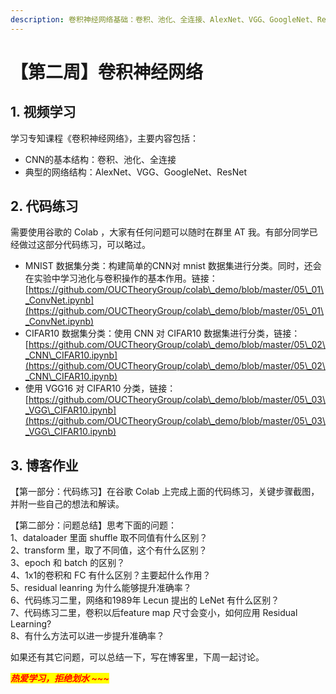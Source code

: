 ```yaml
---
description: 卷积神经网络基础：卷积、池化、全连接、AlexNet、VGG、GoogleNet、ResNet
---
```


# 【第二周】卷积神经网络

## **1. 视频学习**

学习专知课程《卷积神经网络》，主要内容包括：

* CNN的基本结构：卷积、池化、全连接
* 典型的网络结构：AlexNet、VGG、GoogleNet、ResNet

## **2. 代码练习**

需要使用谷歌的 Colab ，大家有任何问题可以随时在群里 AT 我。有部分同学已经做过这部分代码练习，可以略过。

* MNIST 数据集分类：构建简单的CNN对 mnist 数据集进行分类。同时，还会在实验中学习池化与卷积操作的基本作用。链接：[https://github.com/OUCTheoryGroup/colab\_demo/blob/master/05\_01\_ConvNet.ipynb](https://github.com/OUCTheoryGroup/colab\_demo/blob/master/05\_01\_ConvNet.ipynb)
* CIFAR10 数据集分类：使用 CNN 对 CIFAR10 数据集进行分类，链接：[https://github.com/OUCTheoryGroup/colab\_demo/blob/master/05\_02\_CNN\_CIFAR10.ipynb](https://github.com/OUCTheoryGroup/colab\_demo/blob/master/05\_02\_CNN\_CIFAR10.ipynb)
* 使用 VGG16 对 CIFAR10 分类，链接：[https://github.com/OUCTheoryGroup/colab\_demo/blob/master/05\_03\_VGG\_CIFAR10.ipynb](https://github.com/OUCTheoryGroup/colab\_demo/blob/master/05\_03\_VGG\_CIFAR10.ipynb)

## 3. 博客作业

【第一部分：代码练习】在谷歌 Colab 上完成上面的代码练习，关键步骤截图，并附一些自己的想法和解读。

【第二部分：问题总结】思考下面的问题：\
1、dataloader 里面 shuffle 取不同值有什么区别？\
2、transform 里，取了不同值，这个有什么区别？\
3、epoch 和 batch 的区别？\
4、1x1的卷积和 FC 有什么区别？主要起什么作用？\
5、residual leanring 为什么能够提升准确率？\
6、代码练习二里，网络和1989年 Lecun 提出的 LeNet 有什么区别？\
7、代码练习二里，卷积以后feature map 尺寸会变小，如何应用 Residual Learning?\
8、有什么方法可以进一步提升准确率？

如果还有其它问题，可以总结一下，写在博客里，下周一起讨论。

_<mark style="color:red;">**热爱学习，拒绝划水 \~\~\~**</mark>_
